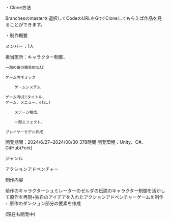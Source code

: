 ・Clone方法

Branchesのmasterを選択してCodeのURLをGitでCloneしてもらえば作品を見ることができます。

・制作概要

メンバー：1人

担当箇所：キャラクター制御、

  	一部の敵の簡易的なAI
   
   	ゲーム内ギミック
    
      	ゲームシステム
       
	ゲーム内UI(タイトル、
  	ゲーム、メニュー、etc…)
   
    	ステージ構成、
     
      	一部エフェクト、
       
	プレイヤーモデル作成
 
開発期間：2024/6/27~2024/08/30 
  	378時間 
開発環境：Unity、C#、GitHub(Fork)

ジャンル

アクションアドベンチャー

制作内容

前作のキャラクターシュミレーターのゼルダの伝説のキャラクター制御を活かして原作を再現+独自のアイデアを入れたアクションアドベンチャーゲームを制作
+
原作のダンジョン部分の要素を作成

(現在も開発中)

